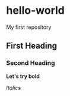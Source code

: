 # hello-world
My first repository
## First Heading
### Second Heading
**Let's try bold**

*Italics*
